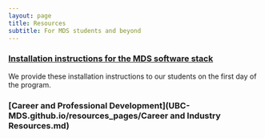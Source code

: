 ```yaml
---
layout: page
title: Resources
subtitle: For MDS students and beyond
---
```


### [Installation instructions for the MDS software stack](/resources_pages/installation_instructions)

We provide these installation instructions to our students on the first day of the program. 

### [Career and Professional Development](UBC-MDS.github.io/resources_pages/Career and Industry Resources.md)
